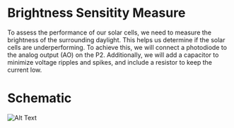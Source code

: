 # Brightness Sensitity Measure

To assess the performance of our solar cells, we need to measure the brightness of the surrounding daylight. This helps us determine if the solar cells are underperforming. To achieve this, we will connect a photodiode to the analog output (AO) on the P2. Additionally, we will add a capacitor to minimize voltage ripples and spikes, and include a resistor to keep the current low.

# Schematic

![Alt Text](https://drive.google.com/uc?export=view&id=19vkGaPTyZuv4kTRvDNJbMRsRLqKQnVPM)
